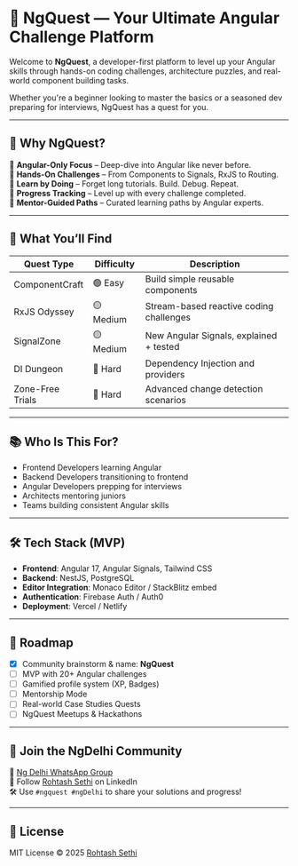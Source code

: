 # 🏹 NgQuest — Your Ultimate Angular Challenge Platform

Welcome to **NgQuest**, a developer-first platform to level up your Angular skills through hands-on coding challenges, architecture puzzles, and real-world component building tasks.

Whether you're a beginner looking to master the basics or a seasoned dev preparing for interviews, NgQuest has a quest for you.

---

## 🚀 Why NgQuest?

🔹 **Angular-Only Focus** – Deep-dive into Angular like never before.  
🔹 **Hands-On Challenges** – From Components to Signals, RxJS to Routing.  
🔹 **Learn by Doing** – Forget long tutorials. Build. Debug. Repeat.  
🔹 **Progress Tracking** – Level up with every challenge completed.  
🔹 **Mentor-Guided Paths** – Curated learning paths by Angular experts.  

---

## 🧩 What You’ll Find

| Quest Type        | Difficulty | Description                             |
|-------------------|------------|-----------------------------------------|
| ComponentCraft     | 🟢 Easy     | Build simple reusable components         |
| RxJS Odyssey       | 🟡 Medium   | Stream-based reactive coding challenges  |
| SignalZone         | 🟡 Medium   | New Angular Signals, explained + tested  |
| DI Dungeon         | 🔴 Hard     | Dependency Injection and providers       |
| Zone-Free Trials   | 🔴 Hard     | Advanced change detection scenarios      |

---

## 📚 Who Is This For?

- Frontend Developers learning Angular
- Backend Developers transitioning to frontend
- Angular Developers prepping for interviews
- Architects mentoring juniors
- Teams building consistent Angular skills

---

## 🛠 Tech Stack (MVP)

- **Frontend**: Angular 17, Angular Signals, Tailwind CSS  
- **Backend**: NestJS, PostgreSQL  
- **Editor Integration**: Monaco Editor / StackBlitz embed  
- **Authentication**: Firebase Auth / Auth0  
- **Deployment**: Vercel / Netlify  

---

## 🧠 Roadmap

- [x] Community brainstorm & name: **NgQuest**
- [ ] MVP with 20+ Angular challenges
- [ ] Gamified profile system (XP, Badges)
- [ ] Mentorship Mode
- [ ] Real-world Case Studies Quests
- [ ] NgQuest Meetups & Hackathons

---

## 🤝 Join the NgDelhi Community

🔗 [Ng Delhi WhatsApp Group](https://chat.whatsapp.com/CbnfqZN0Pk3D05pIEbYXmY)  
💬 Follow [Rohtash Sethi](https://www.linkedin.com/in/rohtashsethi) on LinkedIn  
🛠 Use `#ngquest #ngDelhi` to share your solutions and progress!

---

## 📜 License

MIT License © 2025 [Rohtash Sethi](https://github.com/rohtashsethi)
